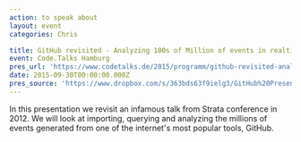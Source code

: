 ```yaml
---
action: to speak about
layout: event
categories: Chris

title: GitHub revisited - Analyzing 100s of Million of events in realtime
event: Code.Talks Hamburg
pres_url: 'https://www.codetalks.de/2015/programm/github-revisited-analyzing-100s-of-million-of-events-in-realtime'
date: 2015-09-30T00:00:00.000Z
pres_source: 'https://www.dropbox.com/s/363bds63f9ielg3/GitHub%20Presentation%20%28Draft%29.key?dl=0'
---
```


In this presentation we revisit an infamous talk from Strata conference in 2012. We will look at importing, querying and analyzing the millions of events generated from one of the internet's most popular tools, GitHub.
